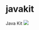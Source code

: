 # javakit
Java Kit [![](https://jitpack.io/v/wangyonglin/javakit.svg)](https://jitpack.io/#wangyonglin/javakit)